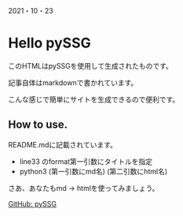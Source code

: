 2021・10・23
# Hello pySSG

このHTMLはpySSGを使用して生成されたものです。

記事自体はmarkdownで書かれています。

こんな感じで簡単にサイトを生成できるので便利です。

## How to use.
README.mdに記載されています。

- line33 のformat第一引数にタイトルを指定
- python3 (第一引数にmd名) (第二引数にhtml名)

さあ、あなたもmd -> htmlを使ってみましょう。


[GitHub: pySSG](https://github.com/moka-drip/pySSG)
